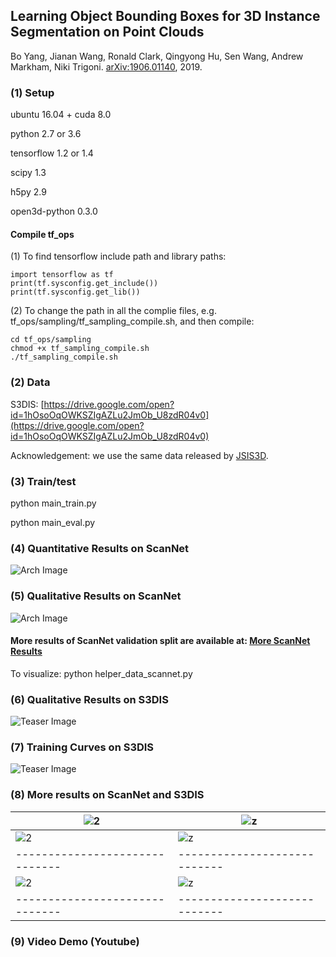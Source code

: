 ## Learning Object Bounding Boxes for 3D Instance Segmentation on Point Clouds
Bo Yang, Jianan Wang, Ronald Clark, Qingyong Hu, Sen Wang, Andrew Markham, Niki Trigoni. [arXiv:1906.01140](https://arxiv.org/abs/1906.01140), 2019.
### (1) Setup
ubuntu 16.04 + cuda 8.0

python 2.7 or 3.6

tensorflow 1.2 or 1.4

scipy 1.3

h5py 2.9

open3d-python 0.3.0

#### Compile tf_ops
(1) To find tensorflow include path and library paths:

    import tensorflow as tf
    print(tf.sysconfig.get_include())
    print(tf.sysconfig.get_lib())

(2) To change the path in all the complie files, e.g. tf_ops/sampling/tf_sampling_compile.sh, and then compile:

    cd tf_ops/sampling
    chmod +x tf_sampling_compile.sh
    ./tf_sampling_compile.sh

### (2) Data
S3DIS: [https://drive.google.com/open?id=1hOsoOqOWKSZIgAZLu2JmOb_U8zdR04v0](https://drive.google.com/open?id=1hOsoOqOWKSZIgAZLu2JmOb_U8zdR04v0)

Acknowledgement: we use the same data released by [JSIS3D](https://github.com/pqhieu/jsis3d).

### (3) Train/test
python main_train.py

python main_eval.py

### (4) Quantitative Results on ScanNet
![Arch Image](https://github.com/Yang7879/3D-BoNet/blob/master/figs/fig_res_scannet.png)
### (5) Qualitative Results on ScanNet
![Arch Image](https://github.com/Yang7879/3D-BoNet/blob/master/figs/fig_ins_scannet.png)

#### More results of ScanNet validation split are available at: [More ScanNet Results](https://drive.google.com/file/d/1cV07rP02Yi3Eu6GQxMR2buigNPJEvCq0/view?usp=sharing)
To visualize:
python helper_data_scannet.py

### (6) Qualitative Results on S3DIS
![Teaser Image](https://github.com/Yang7879/3D-BoNet/blob/master/figs/fig_bb_s3dis.png)
### (7) Training Curves on S3DIS
![Teaser Image](https://github.com/Yang7879/3D-BoNet/blob/master/figs/fig_traincurv_s3dis.png)

### (8) More results on ScanNet and S3DIS
| ![2](./figs/fig_scannet_scene0015.gif)   | ![z](./figs/fig_scannet_scene0081.gif) |
| ------------------------------ | ---------------------------- |
| ![2](./figs/fig_scannet_scene0088.gif)   | ![z](./figs/fig_scannet_scene0196.gif) |
| ------------------------------ | ---------------------------- |
| ![2](./figs/fig_s3dis_area2_auditorium.gif)   | ![z](./figs/fig_s3dis_area6_hallway1.gif) |
| ------------------------------ | ---------------------------- |

### (9) Video Demo (Youtube)
